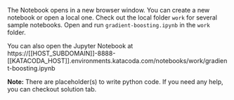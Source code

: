 The Notebook opens in a new browser window. You can create a new notebook or open a local one. Check out the local folder `work` for several sample notebooks. Open and run `gradient-boosting.ipynb` in the `work` folder.

You can also open the Jupyter Notebook at https://[[HOST_SUBDOMAIN]]-8888-[[KATACODA_HOST]].environments.katacoda.com/notebooks/work/gradient-boosting.ipynb

**Note:**
There are placeholder(s) to write python code. If you need any help, you can checkout solution tab.